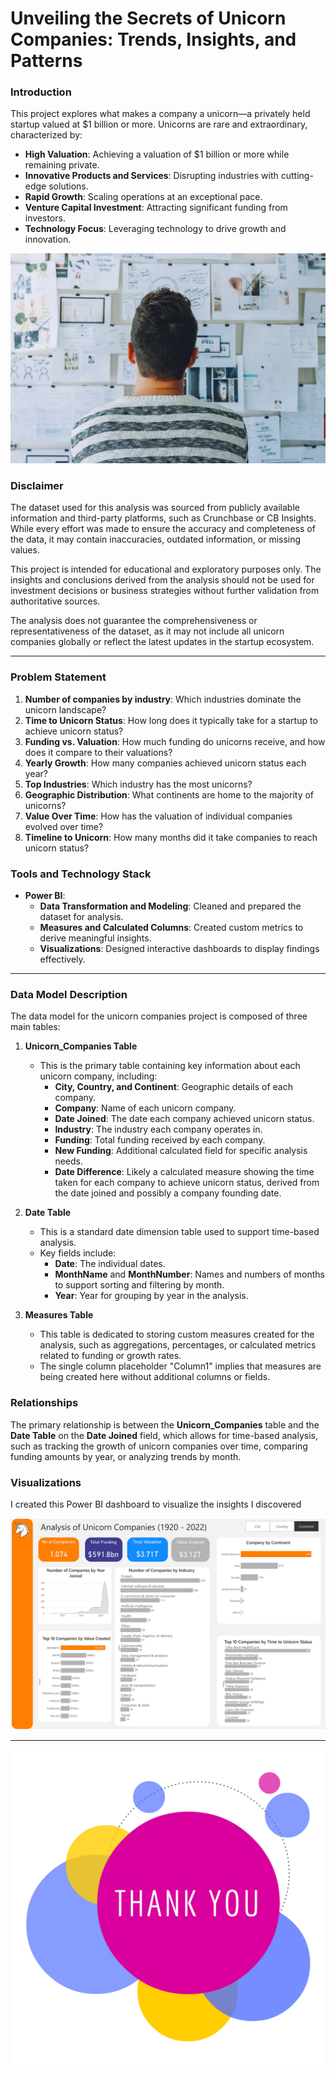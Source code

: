 # **Unveiling the Secrets of Unicorn Companies: Trends, Insights, and Patterns**

### **Introduction**
This project explores what makes a company a unicorn—a privately held startup valued at $1 billion or more. Unicorns are rare and extraordinary, characterized by:
- **High Valuation**: Achieving a valuation of $1 billion or more while remaining private.  
- **Innovative Products and Services**: Disrupting industries with cutting-edge solutions.  
- **Rapid Growth**: Scaling operations at an exceptional pace.  
- **Venture Capital Investment**: Attracting significant funding from investors.  
- **Technology Focus**: Leveraging technology to drive growth and innovation.

![cover](assets/images/startup.jpg)

### **Disclaimer**  

The dataset used for this analysis was sourced from publicly available information and third-party platforms, such as Crunchbase or CB Insights. While every effort was made to ensure the accuracy and completeness of the data, it may contain inaccuracies, outdated information, or missing values.  

This project is intended for educational and exploratory purposes only. The insights and conclusions derived from the analysis should not be used for investment decisions or business strategies without further validation from authoritative sources.  

The analysis does not guarantee the comprehensiveness or representativeness of the dataset, as it may not include all unicorn companies globally or reflect the latest updates in the startup ecosystem.

---

### **Problem Statement**
1. **Number of companies by industry**: Which industries dominate the unicorn landscape?  
2. **Time to Unicorn Status**: How long does it typically take for a startup to achieve unicorn status?  
3. **Funding vs. Valuation**: How much funding do unicorns receive, and how does it compare to their valuations?  
4. **Yearly Growth**: How many companies achieved unicorn status each year?  
5. **Top Industries**: Which industry has the most unicorns?  
6. **Geographic Distribution**: What continents are home to the majority of unicorns?  
7. **Value Over Time**: How has the valuation of individual companies evolved over time?  
8. **Timeline to Unicorn**: How many months did it take companies to reach unicorn status?  

### **Tools and Technology Stack**
- **Power BI**: 
  - **Data Transformation and Modeling**: Cleaned and prepared the dataset for analysis.  
  - **Measures and Calculated Columns**: Created custom metrics to derive meaningful insights.  
  - **Visualizations**: Designed interactive dashboards to display findings effectively.  

---

### **Data Model Description**

The data model for the unicorn companies project is composed of three main tables:

1. **Unicorn_Companies Table**  
   - This is the primary table containing key information about each unicorn company, including:
     - **City, Country, and Continent**: Geographic details of each company.
     - **Company**: Name of each unicorn company.
     - **Date Joined**: The date each company achieved unicorn status.
     - **Industry**: The industry each company operates in.
     - **Funding**: Total funding received by each company.
     - **New Funding**: Additional calculated field for specific analysis needs.
     - **Date Difference**: Likely a calculated measure showing the time taken for each company to achieve unicorn status, derived from the date joined and possibly a company founding date.

2. **Date Table**  
   - This is a standard date dimension table used to support time-based analysis.
   - Key fields include:
     - **Date**: The individual dates.
     - **MonthName** and **MonthNumber**: Names and numbers of months to support sorting and filtering by month.
     - **Year**: Year for grouping by year in the analysis.

3. **Measures Table**  
   - This table is dedicated to storing custom measures created for the analysis, such as aggregations, percentages, or calculated metrics related to funding or growth rates.
   - The single column placeholder "Column1" implies that measures are being created here without additional columns or fields.

### **Relationships**
The primary relationship is between the **Unicorn_Companies** table and the **Date Table** on the **Date Joined** field, which allows for time-based analysis, such as tracking the growth of unicorn companies over time, comparing funding amounts by year, or analyzing trends by month.

### **Visualizations**

I created this Power BI dashboard to visualize the insights I discovered

![Row count check](assets/images/Unicorn_page-0001.jpg)

---
![Row count check](assets/images/thank-you.png)
